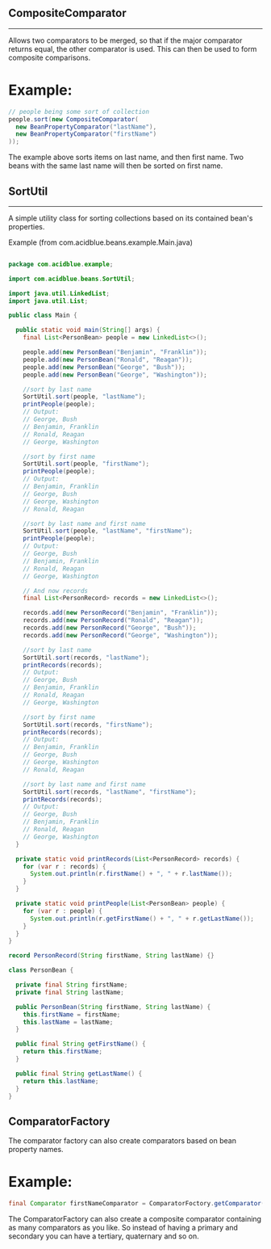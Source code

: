 ## CompositeComparator ##
-------------------------------
Allows two comparators to be merged, so that if the major comparator returns equal, the other comparator is used. This can then be used to form composite comparisons.

# Example: #

```java
// people being some sort of collection
people.sort(new CompositeComparator(
  new BeanPropertyComparator("lastName"), 
  new BeanPropertyComparator("firstName")
));
```

 

The example above sorts items on last name, and then first name. Two beans with the same last name will then be sorted on first name.

## SortUtil ##
-------------------------------
A simple utility class for sorting collections based on its contained bean's properties.

Example (from com.acidblue.beans.example.Main.java)

```java

package com.acidblue.example;

import com.acidblue.beans.SortUtil;

import java.util.LinkedList;
import java.util.List;

public class Main {

  public static void main(String[] args) {
    final List<PersonBean> people = new LinkedList<>();

    people.add(new PersonBean("Benjamin", "Franklin"));
    people.add(new PersonBean("Ronald", "Reagan"));
    people.add(new PersonBean("George", "Bush"));
    people.add(new PersonBean("George", "Washington"));

    //sort by last name
    SortUtil.sort(people, "lastName");
    printPeople(people);
    // Output:
    // George, Bush
    // Benjamin, Franklin
    // Ronald, Reagan
    // George, Washington

    //sort by first name
    SortUtil.sort(people, "firstName");
    printPeople(people);
    // Output:
    // Benjamin, Franklin
    // George, Bush
    // George, Washington
    // Ronald, Reagan

    //sort by last name and first name
    SortUtil.sort(people, "lastName", "firstName");
    printPeople(people);
    // Output:
    // George, Bush
    // Benjamin, Franklin
    // Ronald, Reagan
    // George, Washington

    // And now records
    final List<PersonRecord> records = new LinkedList<>();

    records.add(new PersonRecord("Benjamin", "Franklin"));
    records.add(new PersonRecord("Ronald", "Reagan"));
    records.add(new PersonRecord("George", "Bush"));
    records.add(new PersonRecord("George", "Washington"));

    //sort by last name
    SortUtil.sort(records, "lastName");
    printRecords(records);
    // Output:
    // George, Bush
    // Benjamin, Franklin
    // Ronald, Reagan
    // George, Washington

    //sort by first name
    SortUtil.sort(records, "firstName");
    printRecords(records);
    // Output:
    // Benjamin, Franklin
    // George, Bush
    // George, Washington
    // Ronald, Reagan

    //sort by last name and first name
    SortUtil.sort(records, "lastName", "firstName");
    printRecords(records);
    // Output:
    // George, Bush
    // Benjamin, Franklin
    // Ronald, Reagan
    // George, Washington
  }

  private static void printRecords(List<PersonRecord> records) {
    for (var r : records) {
      System.out.println(r.firstName() + ", " + r.lastName());
    }
  }

  private static void printPeople(List<PersonBean> people) {
    for (var r : people) {
      System.out.println(r.getFirstName() + ", " + r.getLastName());
    }
  }
}

record PersonRecord(String firstName, String lastName) {}

class PersonBean {

  private final String firstName;
  private final String lastName;

  public PersonBean(String firstName, String lastName) {
    this.firstName = firstName;
    this.lastName = lastName;
  }

  public final String getFirstName() {
    return this.firstName;
  }

  public final String getLastName() {
    return this.lastName;
  }
}
```

## ComparatorFactory ##
The comparator factory can also create comparators based on bean property names.

# Example: #

```java
final Comparator firstNameComparator = ComparatorFoctory.getComparator("firstName");
```
        
The ComparatorFactory can also create a composite comparator containing as many comparators as you like. So
instead of having a primary and secondary you can have a tertiary, quaternary and so on.
